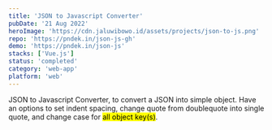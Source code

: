 ```yaml
---
title: 'JSON to Javascript Converter'
pubDate: '21 Aug 2022'
heroImage: 'https://cdn.jaluwibowo.id/assets/projects/json-to-js.png'
repo: 'https://pndek.in/json-js-gh'
demo: 'https://pndek.in/json-js'
stacks: ['Vue.js']
status: 'completed'
category: 'web-app'
platform: 'web'
---
```


JSON to Javascript Converter, to convert a JSON into simple object. Have an options to set indent spacing, change quote from doublequote into single quote, and change case for <mark>all object key(s)</mark>.